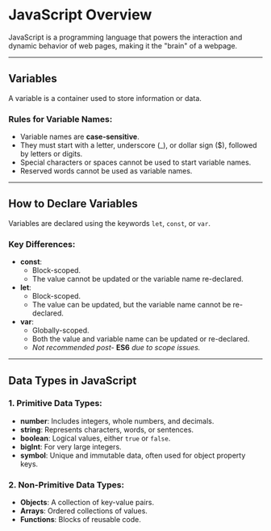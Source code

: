 # JavaScript Overview

JavaScript is a programming language that powers the interaction and dynamic behavior of web pages, making it the "brain" of a webpage.

---

## Variables

A variable is a container used to store information or data.

### Rules for Variable Names:
- Variable names are **case-sensitive**.
- They must start with a letter, underscore (_), or dollar sign ($), followed by letters or digits.
- Special characters or spaces cannot be used to start variable names.
- Reserved words cannot be used as variable names.

---

## How to Declare Variables

Variables are declared using the keywords `let`, `const`, or `var`.

### Key Differences:
- **const**: 
  - Block-scoped.
  - The value cannot be updated or the variable name re-declared.
- **let**: 
  - Block-scoped.
  - The value can be updated, but the variable name cannot be re-declared.
- **var**: 
  - Globally-scoped.
  - Both the value and variable name can be updated or re-declared.
  - *Not recommended post-* **ES6** *due to scope issues.*

---

## Data Types in JavaScript

### 1. Primitive Data Types:
- **number**: Includes integers, whole numbers, and decimals.
- **string**: Represents characters, words, or sentences.
- **boolean**: Logical values, either `true` or `false`.
- **bigInt**: For very large integers.
- **symbol**: Unique and immutable data, often used for object property keys.

### 2. Non-Primitive Data Types:
- **Objects**: A collection of key-value pairs.
- **Arrays**: Ordered collections of values.
- **Functions**: Blocks of reusable code.
